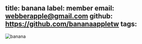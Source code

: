 title: banana
label: member
email: webberapple@gmail.com
github: https://github.com/bananaappletw
tags:
---
![banana](banana.jpg)
